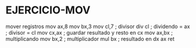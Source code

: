 # EJERCICIO-MOV
mover registros
mov ax,8
mov bx,3
mov cl,7 ; divisor
div cl ; dividendo = ax ; divisor = cl
mov cx,ax ; guardar resultado y resto en cx
mov ax,bx ; multiplicando
mov bx,2 ; multiplicador
mul bx ; resultado en dx ax
ret

